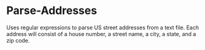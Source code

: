 # Parse-Addresses
Uses regular expressions to parse US street addresses from a text file. Each address will consist of a house number, a street name, a city, a state, and a zip code.
